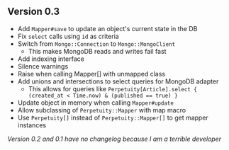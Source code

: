 ## Version 0.3

- Add `Mapper#save` to update an object's current state in the DB
- Fix `select` calls using `id` as criteria
- Switch from `Mongo::Connection` to `Mongo::MongoClient`
  - This makes MongoDB reads and writes fail fast
- Add indexing interface
- Silence warnings
- Raise when calling Mapper[] with unmapped class
- Add unions and intersections to select queries for MongoDB adapter
  - This allows for queries like `Perpetuity[Article].select { (created_at < Time.now) & (published == true) }`
- Update object in memory when calling `Mapper#update`
- Allow subclassing of `Perpetuity::Mapper` with map macro
- Use `Perpetuity[]` instead of `Perpetuity::Mapper[]` to get mapper instances

*Version 0.2 and 0.1 have no changelog because I am a terrible developer*
